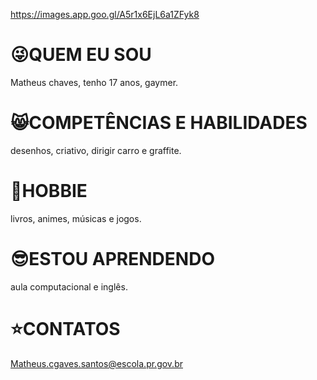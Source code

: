 https://images.app.goo.gl/A5r1x6EjL6a1ZFyk8
# 😜QUEM EU SOU
Matheus chaves, tenho 17 anos, gaymer.
# 😸COMPETÊNCIAS E HABILIDADES
desenhos, criativo, dirigir carro e graffite.
# 🤩HOBBIE
livros, animes, músicas e jogos.
# 😎ESTOU APRENDENDO
aula computacional e inglês.
# ⭐CONTATOS
Matheus.cgaves.santos@escola.pr.gov.br
